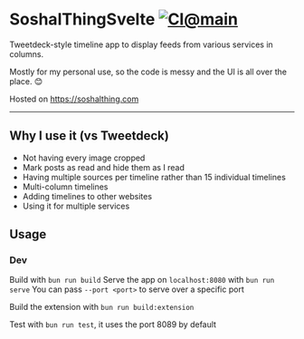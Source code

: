 # SoshalThingSvelte [![CI@main](https://github.com/misabiko/SoshalThingSvelte/actions/workflows/ci.yml/badge.svg?branch=main "CI@main")](https://github.com/misabiko/SoshalThingSvelte/actions/workflows/ci.yml)

Tweetdeck-style timeline app to display feeds from various services in columns.

Mostly for my personal use, so the code is messy and the UI is all over the place. 😊

Hosted on https://soshalthing.com

---
## Why I use it (vs Tweetdeck)
- Not having every image cropped
- Mark posts as read and hide them as I read
- Having multiple sources per timeline rather than 15 individual timelines
- Multi-column timelines
- Adding timelines to other websites
- Using it for multiple services

## Usage

### Dev
Build with `bun run build`
Serve the app  on `localhost:8080` with `bun run serve`
You can pass `--port <port>` to serve over a specific port

Build the extension with `bun run build:extension`

Test with `bun run test`, it uses the port 8089 by default

[//]: # (TODO +2 Fix svelte-fa)
[//]: # (TODO +1 Add extension popup to inject soshal)
[//]: # (TODO +1 Make eslint work for svelte files scripts)
[//]: # (TODO +1 Persist auto refresh)
[//]: # (TODO Activate rune mode)
[//]: # (TODO Rename favviewer to injected)
[//]: # (TODO Add "one time endpoints" to timeline options)
[//]: # (TODO Print vscode's problems)
[//]: # (TODO "Third-party cookie will be blocked in future Chrome versions as part of Privacy Sandbox.")
[//]: # (TODO Filter for "article from X service")
[//]: # (TODO Lint github workflows)
[//]: # (TODO Go through project's TODOs)
